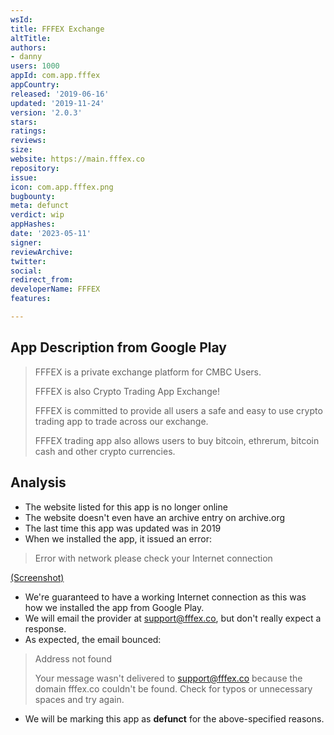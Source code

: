 ```yaml
---
wsId: 
title: FFFEX Exchange
altTitle: 
authors:
- danny
users: 1000
appId: com.app.fffex
appCountry: 
released: '2019-06-16'
updated: '2019-11-24'
version: '2.0.3'
stars: 
ratings: 
reviews: 
size: 
website: https://main.fffex.co
repository: 
issue: 
icon: com.app.fffex.png
bugbounty: 
meta: defunct
verdict: wip
appHashes: 
date: '2023-05-11'
signer: 
reviewArchive: 
twitter: 
social: 
redirect_from: 
developerName: FFFEX
features: 

---
```


## App Description from Google Play 

> FFFEX is a private exchange platform for CMBC Users.
> 
> FFFEX is also Crypto Trading App Exchange!
>
> FFFEX is committed to provide all users a safe and easy to use crypto trading app to trade across our exchange.
>
> FFFEX trading app also allows users to buy bitcoin, ethrerum, bitcoin cash and other crypto currencies.

## Analysis 

- The website listed for this app is no longer online 
- The website doesn't even have an archive entry on archive.org 
- The last time this app was updated was in 2019 
- When we installed the app, it issued an error: 

> Error with network please check your Internet connection

[(Screenshot)](https://twitter.com/BitcoinWalletz/status/1656482355912245248)
- We're guaranteed to have a working Internet connection as this was how we installed the app from Google Play. 
- We will email the provider at support@fffex.co, but don't really expect a response.
- As expected, the email bounced:

> Address not found
>
> Your message wasn't delivered to support@fffex.co because the domain fffex.co couldn't be found. Check for typos or unnecessary spaces and try again.

- We will be marking this app as **defunct** for the above-specified reasons.